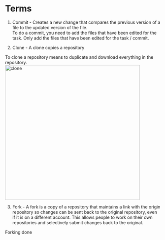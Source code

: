 # Terms

1. Commit - Creates a new change that compares the previous version of a file to the updated version of the file.  
To do a commit, you need to add the files that have been edited for the task.  Only add the files that have been edited for the task / commit.

2. Clone - A clone copies a repository

To clone a repository means to duplicate and download everything in the repository.
 <img width="437" alt="clone" src="https://user-images.githubusercontent.com/13598741/93671087-c2ab7180-fabd-11ea-886f-1b08154c1d77.PNG">

3. Fork - A fork is a copy of a repository that maintains a link with the origin repository so changes can be sent back 
to the original repository, even if it is on a different account.  This allows people to work on their own repositories 
and selectively submit changes back to the original.

Forking done
